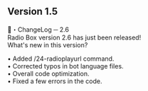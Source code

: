 ## Version 1.5

📡・ChangeLog ─ 2.6  
  Radio Box version 2.6 has just been released!  
  What's new in this version?  
  
  • Added /24-radioplayurl command.  
 • Corrected typos in bot language files.  
 • Overall code optimization.  
 • Fixed a few errors in the code.  
  